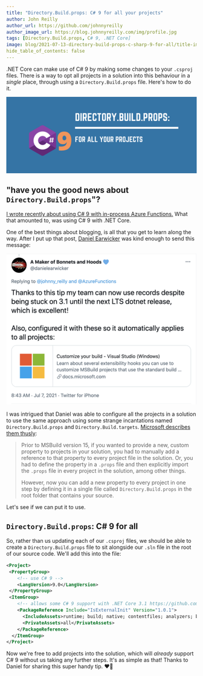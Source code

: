 ```yaml
---
title: "Directory.Build.props: C# 9 for all your projects"
author: John Reilly
author_url: https://github.com/johnnyreilly
author_image_url: https://blog.johnnyreilly.com/img/profile.jpg
tags: [Directory.Build.props, C# 9, .NET Core]
image: blog/2021-07-13-directory-build-props-c-sharp-9-for-all/title-image.png
hide_table_of_contents: false
---
```

.NET Core can make use of C# 9 by making some changes to your `.csproj` files. There is a way to opt all projects in a solution into this behaviour in a *single* place, through using a `Directory.Build.props` file. Here's how to do it.

![title image showing name of post and the C# logo](../static/blog/2021-07-13-directory-build-props-c-sharp-9-for-all/title-image.png)

## "have you the good news about `Directory.Build.props`"?

[I wrote recently about using C# 9 with in-process Azure Functions.](./2021-07-01-c-sharp-9-azure-functions-in-process.md) What that amounted to, was using C# 9 with .NET Core.

One of the best things about blogging, is all that you get to learn along the way.  After I put up that post, [Daniel Earwicker](https://twitter.com/danielearwicker) was kind enough to send this message:

[![title image showing name of post and the C# logo](../static/blog/2021-07-13-directory-build-props-c-sharp-9-for-all/daniel-earwicker-tweet.png)](https://twitter.com/danielearwicker/status/1412678642203828226)

I was intrigued that Daniel was able to configure all the projects in a solution to use the same approach using some strange incantations named `Directory.Build.props` and `Directory.Build.targets`. [Microsoft describes them thusly](https://docs.microsoft.com/en-us/visualstudio/msbuild/customize-your-build?view=vs-2019#directorybuildprops-and-directorybuildtargets):

> Prior to MSBuild version 15, if you wanted to provide a new, custom property to projects in your solution, you had to manually add a reference to that property to every project file in the solution. Or, you had to define the property in a `.props` file and then explicitly import the `.props` file in every project in the solution, among other things.
>
> However, now you can add a new property to every project in one step by defining it in a single file called `Directory.Build.props` in the root folder that contains your source. 

Let's see if we can put it to use.

## `Directory.Build.props`: C# 9 for all

So, rather than us updating each of our `.csproj` files, we should be able to create a `Directory.Build.props` file to sit alongside our `.sln` file in the root of our source code. We'll add this into the file: 

```xml
<Project>
 <PropertyGroup>
    <!-- use C# 9 -->
    <LangVersion>9.0</LangVersion>
 </PropertyGroup>
 <ItemGroup>
    <!-- allows some C# 9 support with .NET Core 3.1 https://github.com/manuelroemer/IsExternalInit -->
    <PackageReference Include="IsExternalInit" Version="1.0.1">
      <IncludeAssets>runtime; build; native; contentfiles; analyzers; buildtransitive</IncludeAssets>
      <PrivateAssets>all</PrivateAssets>
    </PackageReference>
  </ItemGroup>
</Project>
```

Now we're free to add projects into the solution, which will *already* support C# 9 without us taking any further steps. It's as simple as that!  Thanks to Daniel for sharing this super handy tip. ❤️🌻